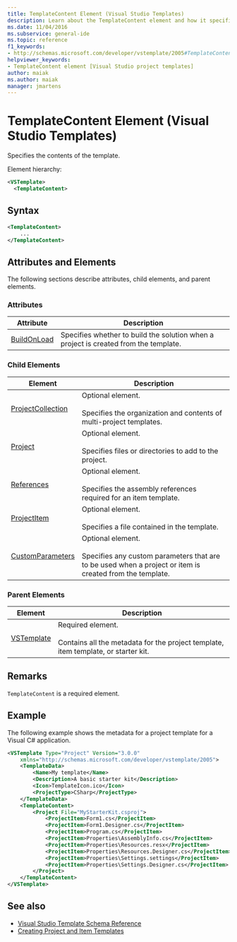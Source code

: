 ```yaml
---
title: TemplateContent Element (Visual Studio Templates)
description: Learn about the TemplateContent element and how it specifies the contents of the template.
ms.date: 11/04/2016
ms.subservice: general-ide
ms.topic: reference
f1_keywords:
- http://schemas.microsoft.com/developer/vstemplate/2005#TemplateContent
helpviewer_keywords:
- TemplateContent element [Visual Studio project templates]
author: maiak
ms.author: maiak
manager: jmartens
---
```

# TemplateContent Element (Visual Studio Templates)

Specifies the contents of the template.

Element hierarchy:

```xml
<VSTemplate>
  <TemplateContent>
```

## Syntax

```xml
<TemplateContent>
    ...
</TemplateContent>
```

## Attributes and Elements
 The following sections describe attributes, child elements, and parent elements.

### Attributes

|Attribute|Description|
|---------------|-----------------|
|[BuildOnLoad](../extensibility/buildonload-visual-studio-templates.md)|Specifies whether to build the solution when a project is created from the template.|

### Child Elements

|Element|Description|
|-------------|-----------------|
|[ProjectCollection](../extensibility/projectcollection-element-visual-studio-templates.md)|Optional element.<br /><br /> Specifies the organization and contents of multi-project templates.|
|[Project](../extensibility/project-element-visual-studio-templates.md)|Optional element.<br /><br /> Specifies files or directories to add to the project.|
|[References](../extensibility/references-element-visual-studio-templates.md)|Optional element.<br /><br /> Specifies the assembly references required for an item template.|
|[ProjectItem](../extensibility/projectitem-element-visual-studio-item-templates.md)|Optional element.<br /><br /> Specifies a file contained in the template.|
|[CustomParameters](../extensibility/customparameters-element-visual-studio-templates.md)|Optional element.<br /><br /> Specifies any custom parameters that are to be used when a project or item  is created from the template.|

### Parent Elements

|Element|Description|
|-------------|-----------------|
|[VSTemplate](../extensibility/vstemplate-element-visual-studio-templates.md)|Required element.<br /><br /> Contains all the metadata for the project template, item template, or starter kit.|

## Remarks
 `TemplateContent` is a required element.

## Example
 The following example shows the metadata for a project template for a Visual C# application.

```xml
<VSTemplate Type="Project" Version="3.0.0"
    xmlns="http://schemas.microsoft.com/developer/vstemplate/2005">
    <TemplateData>
        <Name>My template</Name>
        <Description>A basic starter kit</Description>
        <Icon>TemplateIcon.ico</Icon>
        <ProjectType>CSharp</ProjectType>
    </TemplateData>
    <TemplateContent>
        <Project File="MyStarterKit.csproj">
            <ProjectItem>Form1.cs</ProjectItem>
            <ProjectItem>Form1.Designer.cs</ProjectItem>
            <ProjectItem>Program.cs</ProjectItem>
            <ProjectItem>Properties\AssemblyInfo.cs</ProjectItem>
            <ProjectItem>Properties\Resources.resx</ProjectItem>
            <ProjectItem>Properties\Resources.Designer.cs</ProjectItem>
            <ProjectItem>Properties\Settings.settings</ProjectItem>
            <ProjectItem>Properties\Settings.Designer.cs</ProjectItem>
        </Project>
    </TemplateContent>
</VSTemplate>
```

## See also

- [Visual Studio Template Schema Reference](../extensibility/visual-studio-template-schema-reference.md)
- [Creating Project and Item Templates](../ide/creating-project-and-item-templates.md)
